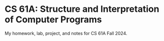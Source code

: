 # CS 61A: Structure and Interpretation of Computer Programs

My homework, lab, project, and notes for CS 61A Fall 2024.


